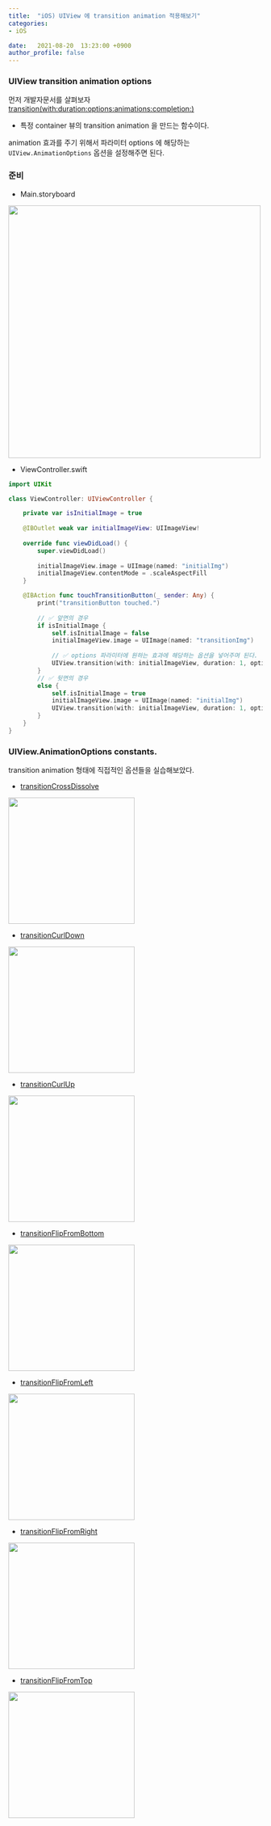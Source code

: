```yaml
---
title:  "iOS) UIView 에 transition animation 적용해보기"
categories:
- iOS

date:   2021-08-20  13:23:00 +0900
author_profile: false
---
```

### UIView transition animation options

먼저 개발자문서를 살펴보자
[transition(with:duration:options:animations:completion:)](https://developer.apple.com/documentation/uikit/uiview/1622574-transition)

- 특정 container 뷰의 transition animation 을 만드는 함수이다.

animation 효과를 주기 위해서 파라미터 options 에 해당하는 `UIView.AnimationOptions` 옵션을 설정해주면 된다.

### 준비

- Main.storyboard

<img src ="https://user-images.githubusercontent.com/69136340/130177903-9132cd8e-1533-48d0-a838-48d2509b8e60.png" width ="500">


- ViewController.swift

```swift
import UIKit

class ViewController: UIViewController {

    private var isInitialImage = true
    
    @IBOutlet weak var initialImageView: UIImageView!
    
    override func viewDidLoad() {
        super.viewDidLoad()
        
        initialImageView.image = UIImage(named: "initialImg")
        initialImageView.contentMode = .scaleAspectFill
    }

    @IBAction func touchTransitionButton(_ sender: Any) {
        print("transitionButton touched.")
        
        // ✅ 앞면의 경우
        if isInitialImage {
            self.isInitialImage = false
            initialImageView.image = UIImage(named: "transitionImg")
            
            // ✅ options 파라미터에 원하는 효과에 해당하는 옵션을 넣어주며 된다.
            UIView.transition(with: initialImageView, duration: 1, options:.transitionFlipFromLeft, animations: nil, completion: nil)
        }
        // ✅ 뒷면의 경우
        else {
            self.isInitialImage = true
            initialImageView.image = UIImage(named: "initialImg")
            UIView.transition(with: initialImageView, duration: 1, options: .transitionFlipFromLeft, animations: nil, completion: nil)
        }
    }
}
```

### UIView.AnimationOptions constants. 
transition animation 형태에 직접적인 옵션들을 실습해보았다.

- [transitionCrossDissolve](https://developer.apple.com/documentation/uikit/uiview/animationoptions/1622499-transitioncrossdissolve)

<img src ="https://user-images.githubusercontent.com/69136340/130177363-8bd4c50c-41e2-47e8-a3ec-5c63f2dd7a08.gif" width ="250">

- [transitionCurlDown](https://developer.apple.com/documentation/uikit/uiview/animationoptions/1622455-transitioncurldown)

<img src ="https://user-images.githubusercontent.com/69136340/130177368-3e779e27-ce9c-48ba-8cc6-e91b9f4180e7.gif" width ="250">


- [transitionCurlUp](https://developer.apple.com/documentation/uikit/uiview/animationoptions/1622637-transitioncurlup)

<img src ="https://user-images.githubusercontent.com/69136340/130177370-c425beea-0a9b-41c4-84db-36fba0fadd6e.gif" width ="250">

- [transitionFlipFromBottom](https://developer.apple.com/documentation/uikit/uiview/animationoptions/1622632-transitionflipfrombottom)

<img src ="https://user-images.githubusercontent.com/69136340/130177451-7bc98464-7404-4f41-b396-5d99983e4423.gif" width ="250">

- [transitionFlipFromLeft]()

<img src ="https://user-images.githubusercontent.com/69136340/130177490-2215b1c7-1e85-48a2-94db-14361e3eeb79.gif" width ="250">

- [transitionFlipFromRight](https://developer.apple.com/documentation/uikit/uiview/animationoptions/1622573-transitionflipfromright)

<img src ="https://user-images.githubusercontent.com/69136340/130177508-d14058bc-5d4a-4113-8df0-7be61bcfb51d.gif" width ="250">

- [transitionFlipFromTop](https://developer.apple.com/documentation/uikit/uiview/animationoptions/1622548-transitionflipfromtop)

<img src ="https://user-images.githubusercontent.com/69136340/130177539-547c8875-094f-41d8-b215-ef9d9e561310.gif" width ="250">

